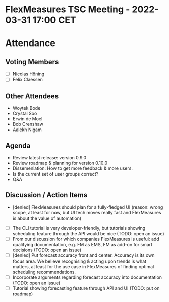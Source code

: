 # FlexMeasures TSC Meeting - 2022-03-31 17:00 CET

# Attendance

## Voting Members

- [ ] Nicolas Höning
- [ ] Felix Claessen

## Other Attendees

- Woytek Bode
- Crystal Soo
- Erwin de Moel 
- Bob Crenshaw
- Aalekh Nigam

## Agenda

- Review latest release: version 0.9.0
- Review roadmap & planning for version 0.10.0
- Dissemeniation: How to get more feedback & more users.
- Is the current set of user groups correct?
- Q&A 

## Discussion / Action Items

- [denied] FlexMeasures should plan for a fully-fledged UI (reason: wrong scope, at least for now, but UI tech moves really fast and FlexMeasures is about the value of automation) 
- [ ] The CLI tutorial is very developer-friendly, but tutorials showing scheduling feature through the API would be nice (TODO: open an issue)
- [ ] From our discussion for which companies FlexMeasures is useful: add qualifying documentation, e.g. FM as EMS, FM as add-on for smart decisions (TODO: open an issue)
- [ ] [denied] Put forecast accuracy front and center. Accuracy is its own focus area. We believe recognising & acting upon trends is what matters, at least for the use case in FlexMeasures of finding optimal scheduling recommendations.
- [ ] Incorporate arguments regarding forecast accuracy into documentation (TODO: open an issue)
- [ ] Tutorial showing forecasting feature through API and UI (TODO: put on roadmap)